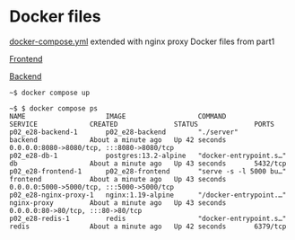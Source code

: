 # Docker files
[docker-compose.yml](docker-compose.yml) extended with nginx proxy
Docker files from part1

[Frontend](https://github.com/knikkane/Devops_with_Docker/blob/main/Part1/Exercise1_14/Frontend/Dockerfile)

[Backend](https://github.com/knikkane/Devops_with_Docker/blob/main/Part1/Exercise1_14/Backend/Dockerfile)

```shell
~$ docker compose up
```
```shell
~$ $ docker compose ps
NAME                    IMAGE                  COMMAND                  SERVICE             CREATED              STATUS              PORTS
p02_e28-backend-1       p02_e28-backend        "./server"               backend             About a minute ago   Up 42 seconds       0.0.0.0:8080->8080/tcp, :::8080->8080/tcp
p02_e28-db-1            postgres:13.2-alpine   "docker-entrypoint.s…"   db                  About a minute ago   Up 43 seconds       5432/tcp
p02_e28-frontend-1      p02_e28-frontend       "serve -s -l 5000 bu…"   frontend            About a minute ago   Up 43 seconds       0.0.0.0:5000->5000/tcp, :::5000->5000/tcp
p02_e28-nginx-proxy-1   nginx:1.19-alpine      "/docker-entrypoint.…"   nginx-proxy         About a minute ago   Up 43 seconds       0.0.0.0:80->80/tcp, :::80->80/tcp
p02_e28-redis-1         redis                  "docker-entrypoint.s…"   redis               About a minute ago   Up 42 seconds       6379/tcp
```
